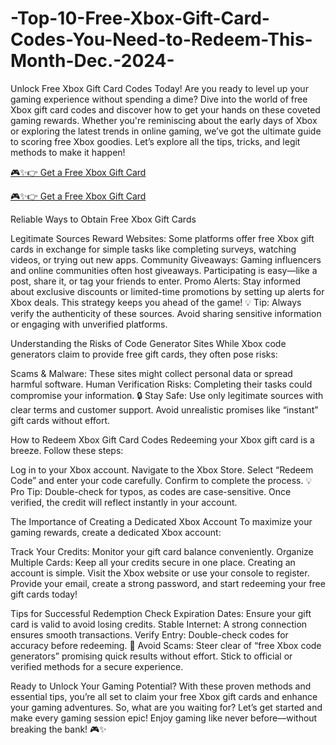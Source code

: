 # -Top-10-Free-Xbox-Gift-Card-Codes-You-Need-to-Redeem-This-Month-Dec.-2024-
Unlock Free Xbox Gift Card Codes Today! Are you ready to level up your gaming experience without spending a dime? Dive into the world of free Xbox gift card codes and discover how to get your hands on these coveted gaming rewards. Whether you're reminiscing about the early days of Xbox or exploring the latest trends in online gaming, we’ve got the ultimate guide to scoring free Xbox goodies. Let’s explore all the tips, tricks, and legit methods to make it happen!

[🎮✨👉 Get a Free Xbox Gift Card](https://cutt.ly/7eXgfucd)

[🎮✨👉 Get a Free Xbox Gift Card](https://cutt.ly/7eXgfucd)

Reliable Ways to Obtain Free Xbox Gift Cards

Legitimate Sources Reward Websites: Some platforms offer free Xbox gift cards in exchange for simple tasks like completing surveys, watching videos, or trying out new apps. Community Giveaways: Gaming influencers and online communities often host giveaways. Participating is easy—like a post, share it, or tag your friends to enter. Promo Alerts: Stay informed about exclusive discounts or limited-time promotions by setting up alerts for Xbox deals. This strategy keeps you ahead of the game! 💡 Tip: Always verify the authenticity of these sources. Avoid sharing sensitive information or engaging with unverified platforms.

Understanding the Risks of Code Generator Sites While Xbox code generators claim to provide free gift cards, they often pose risks:

Scams & Malware: These sites might collect personal data or spread harmful software. Human Verification Risks: Completing their tasks could compromise your information. 🔒 Stay Safe: Use only legitimate sources with clear terms and customer support. Avoid unrealistic promises like “instant” gift cards without effort.

How to Redeem Xbox Gift Card Codes Redeeming your Xbox gift card is a breeze. Follow these steps:

Log in to your Xbox account. Navigate to the Xbox Store. Select “Redeem Code” and enter your code carefully. Confirm to complete the process. 💡 Pro Tip: Double-check for typos, as codes are case-sensitive. Once verified, the credit will reflect instantly in your account.

The Importance of Creating a Dedicated Xbox Account To maximize your gaming rewards, create a dedicated Xbox account:

Track Your Credits: Monitor your gift card balance conveniently. Organize Multiple Cards: Keep all your credits secure in one place. Creating an account is simple. Visit the Xbox website or use your console to register. Provide your email, create a strong password, and start redeeming your free gift cards today!

Tips for Successful Redemption Check Expiration Dates: Ensure your gift card is valid to avoid losing credits. Stable Internet: A strong connection ensures smooth transactions. Verify Entry: Double-check codes for accuracy before redeeming. 🚨 Avoid Scams: Steer clear of “free Xbox code generators” promising quick results without effort. Stick to official or verified methods for a secure experience.

Ready to Unlock Your Gaming Potential? With these proven methods and essential tips, you’re all set to claim your free Xbox gift cards and enhance your gaming adventures. So, what are you waiting for? Let’s get started and make every gaming session epic! Enjoy gaming like never before—without breaking the bank! 🎮✨
